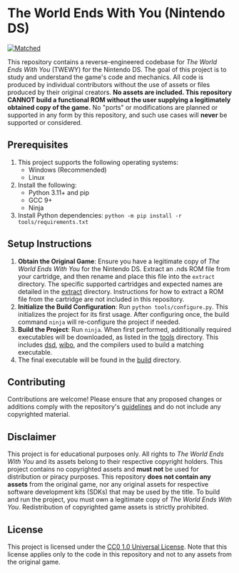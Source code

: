 # The World Ends With You (Nintendo DS)

[decompdev-url]:https://decomp.dev/Yotona/twewy
[progress-badge]:https://decomp.dev/Yotona/twewy.svg?mode=shield&label=Matched

[![Matched][progress-badge]][decompdev-url]

This repository contains a reverse-engineered codebase for *The World Ends With You* (TWEWY) for the Nintendo DS. The goal of this project is to study and understand the game's code and mechanics. All code is produced by individual contributors without the use of assets or files produced by their original creators. **No assets are included. This repository CANNOT build a functional ROM without the user supplying a legitimately obtained copy of the game.** No "ports" or modifications are planned or supported in any form by this repository, and such use cases will **never** be supported or considered.

## Prerequisites

1. This project supports the following operating systems:
    - Windows (Recommended)
    - Linux
2. Install the following:
    - Python 3.11+ and pip
    - GCC 9+
    - Ninja
3. Install Python dependencies: `python -m pip install -r tools/requirements.txt`

## Setup Instructions

1. **Obtain the Original Game**: Ensure you have a legitimate copy of *The World Ends With You* for the Nintendo DS. Extract an .nds ROM file from your cartridge, and then rename and place this file into the `extract` directory. The specific supported cartridges and expected names are detailed in the [extract](extract/README.md) directory. Instructions for how to extract a ROM file from the cartridge are not included in this repository.
2. **Initialize the Build Configuration**: Run `python tools/configure.py`. This initializes the project for its first usage. After configuring once, the build command `ninja` will re-configure the project if needed.
3. **Build the Project**: Run `ninja`. When first performed, additionally required executables will be downloaded, as listed in the [tools](tools/download_tool.py) directory. This includes [dsd](https://github.com/AetiasHax/ds-decomp), [wibo](https://github.com/decompals/wibo), and the compilers used to build a matching executable.
4. The final executable will be found in the [build](build) directory.

## Contributing

Contributions are welcome! Please ensure that any proposed changes or additions comply with the repository's [guidelines](docs/CONTRIBUTING.md) and do not include any copyrighted material.

## Disclaimer

This project is for educational purposes only. All rights to *The World Ends With You* and its assets belong to their respective copyright holders. This project contains no copyrighted assets and **must not** be used for distribution or piracy purposes. This repository **does not contain any assets** from the original game, nor any original assets for respective software development kits (SDKs) that may be used by the title. To build and run the project, you must own a legitimate copy of *The World Ends With You*. Redistribution of copyrighted game assets is strictly prohibited.

## License

This project is licensed under the [CC0 1.0 Universal License](LICENSE). Note that this license applies only to the code in this repository and not to any assets from the original game.
